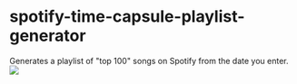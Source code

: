 # spotify-time-capsule-playlist-generator
Generates a playlist of "top 100" songs on Spotify from the date you enter.
![](https://user-images.githubusercontent.com/81671608/165755989-dcb61a15-e93a-484e-9e2a-eac5c18fdaaa.gif)
